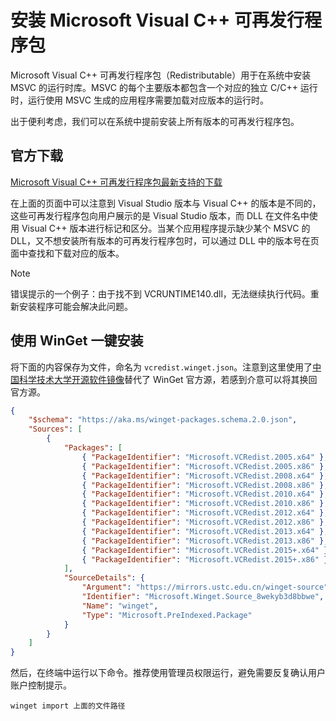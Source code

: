 # 安装 Microsoft Visual C++ 可再发行程序包

Microsoft Visual C++ 可再发行程序包（Redistributable）用于在系统中安装 MSVC 的运行时库。MSVC 的每个主要版本都包含一个对应的独立 C/C++ 运行时，运行使用 MSVC 生成的应用程序需要加载对应版本的运行时。

出于便利考虑，我们可以在系统中提前安装上所有版本的可再发行程序包。

## 官方下载

[Microsoft Visual C++ 可再发行程序包最新支持的下载](https://learn.microsoft.com/zh-cn/cpp/windows/latest-supported-vc-redist)

在上面的页面中可以注意到 Visual Studio 版本与 Visual C++ 的版本是不同的，这些可再发行程序包向用户展示的是 Visual Studio 版本，而 DLL 在文件名中使用 Visual C++ 版本进行标记和区分。当某个应用程序提示缺少某个 MSVC 的 DLL，又不想安装所有版本的可再发行程序包时，可以通过 DLL 中的版本号在页面中查找和下载对应的版本。

> [!NOTE]
>
> 错误提示的一个例子：由于找不到 VCRUNTIME140.dll，无法继续执行代码。重新安装程序可能会解决此问题。

## 使用 WinGet 一键安装

将下面的内容保存为文件，命名为 `vcredist.winget.json`。注意到这里使用了[中国科学技术大学开源软件镜像](https://mirrors.ustc.edu.cn/)替代了 WinGet 官方源，若感到介意可以将其换回官方源。

```json
{
	"$schema": "https://aka.ms/winget-packages.schema.2.0.json",
	"Sources": [
		{
			"Packages": [
				{ "PackageIdentifier": "Microsoft.VCRedist.2005.x64" },
				{ "PackageIdentifier": "Microsoft.VCRedist.2005.x86" },
				{ "PackageIdentifier": "Microsoft.VCRedist.2008.x64" },
				{ "PackageIdentifier": "Microsoft.VCRedist.2008.x86" },
				{ "PackageIdentifier": "Microsoft.VCRedist.2010.x64" },
				{ "PackageIdentifier": "Microsoft.VCRedist.2010.x86" },
				{ "PackageIdentifier": "Microsoft.VCRedist.2012.x64" },
				{ "PackageIdentifier": "Microsoft.VCRedist.2012.x86" },
				{ "PackageIdentifier": "Microsoft.VCRedist.2013.x64" },
				{ "PackageIdentifier": "Microsoft.VCRedist.2013.x86" },
				{ "PackageIdentifier": "Microsoft.VCRedist.2015+.x64" },
				{ "PackageIdentifier": "Microsoft.VCRedist.2015+.x86" }
			],
			"SourceDetails": {
				"Argument": "https://mirrors.ustc.edu.cn/winget-source",
				"Identifier": "Microsoft.Winget.Source_8wekyb3d8bbwe",
				"Name": "winget",
				"Type": "Microsoft.PreIndexed.Package"
			}
		}
	]
}
```

然后，在终端中运行以下命令。推荐使用管理员权限运行，避免需要反复确认用户账户控制提示。

```batch
winget import 上面的文件路径
```
